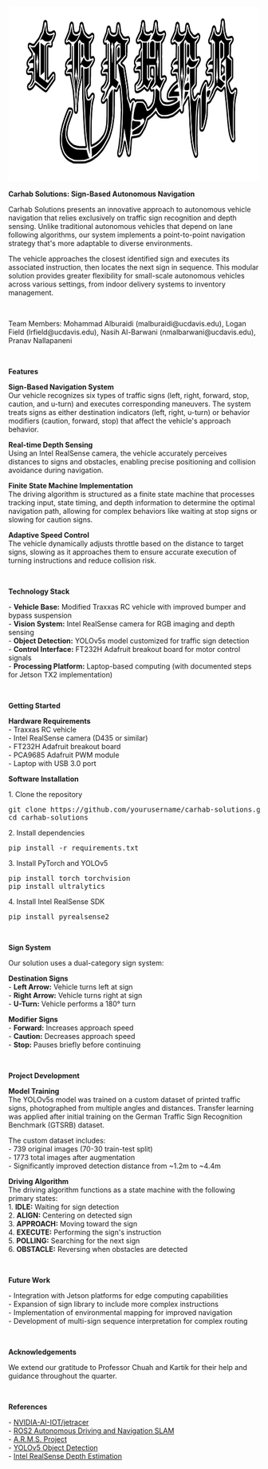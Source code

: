 <img src="metallogo.png" alt="Carhab Solutions Logo" width="1000" height="350">
<p><strong>Carhab Solutions: Sign-Based Autonomous Navigation</strong></p>
<p>Carhab Solutions presents an innovative approach to autonomous vehicle navigation that relies exclusively on traffic sign recognition and depth sensing. Unlike traditional autonomous vehicles that depend on lane following algorithms, our system implements a point-to-point navigation strategy that's more adaptable to diverse environments.</p>
<p>The vehicle approaches the closest identified sign and executes its associated instruction, then locates the next sign in sequence. This modular solution provides greater flexibility for small-scale autonomous vehicles across various settings, from indoor delivery systems to inventory management.</p>
<br>
<p>Team Members: Mohammad Alburaidi (malburaidi@ucdavis.edu), Logan Field (lrfield@ucdavis.edu), Nasih Al-Barwani (nmalbarwani@ucdavis.edu), Pranav Nallapaneni</p>
<br>
<p><strong>Features</strong></p>
<p><strong>Sign-Based Navigation System</strong><br>
Our vehicle recognizes six types of traffic signs (left, right, forward, stop, caution, and u-turn) and executes corresponding maneuvers. The system treats signs as either destination indicators (left, right, u-turn) or behavior modifiers (caution, forward, stop) that affect the vehicle's approach behavior.</p>
<p><strong>Real-time Depth Sensing</strong><br>
Using an Intel RealSense camera, the vehicle accurately perceives distances to signs and obstacles, enabling precise positioning and collision avoidance during navigation.</p>
<p><strong>Finite State Machine Implementation</strong><br>
The driving algorithm is structured as a finite state machine that processes tracking input, state timing, and depth information to determine the optimal navigation path, allowing for complex behaviors like waiting at stop signs or slowing for caution signs.</p>
<p><strong>Adaptive Speed Control</strong><br>
The vehicle dynamically adjusts throttle based on the distance to target signs, slowing as it approaches them to ensure accurate execution of turning instructions and reduce collision risk.</p>
<br>
<p><strong>Technology Stack</strong></p>
<p>
- <strong>Vehicle Base:</strong> Modified Traxxas RC vehicle with improved bumper and bypass suspension<br>
- <strong>Vision System:</strong> Intel RealSense camera for RGB imaging and depth sensing<br>
- <strong>Object Detection:</strong> YOLOv5s model customized for traffic sign detection<br>
- <strong>Control Interface:</strong> FT232H Adafruit breakout board for motor control signals<br>
- <strong>Processing Platform:</strong> Laptop-based computing (with documented steps for Jetson TX2 implementation)
</p>
<br>
<p><strong>Getting Started</strong></p>
<p><strong>Hardware Requirements</strong>
<br>
- Traxxas RC vehicle<br>
- Intel RealSense camera (D435 or similar)<br>
- FT232H Adafruit breakout board<br>
- PCA9685 Adafruit PWM module<br>
- Laptop with USB 3.0 port
</p>
<p><strong>Software Installation</strong></p>
<p>1. Clone the repository</p>
<pre>
git clone https://github.com/yourusername/carhab-solutions.git
cd carhab-solutions
</pre>
<p>2. Install dependencies</p>
<pre>
pip install -r requirements.txt
</pre>
<p>3. Install PyTorch and YOLOv5</p>
<pre>
pip install torch torchvision
pip install ultralytics
</pre>
<p>4. Install Intel RealSense SDK</p>
<pre>
pip install pyrealsense2
</pre>
<br>
<p><strong>Sign System</strong></p>
<p>Our solution uses a dual-category sign system:</p>
<p><strong>Destination Signs</strong><br>
- <strong>Left Arrow:</strong> Vehicle turns left at sign<br>
- <strong>Right Arrow:</strong> Vehicle turns right at sign<br>
- <strong>U-Turn:</strong> Vehicle performs a 180° turn</p>
<p><strong>Modifier Signs</strong><br>
- <strong>Forward:</strong> Increases approach speed<br>
- <strong>Caution:</strong> Decreases approach speed<br>
- <strong>Stop:</strong> Pauses briefly before continuing</p>
<br>
<p><strong>Project Development</strong></p>
<p><strong>Model Training</strong><br>
The YOLOv5s model was trained on a custom dataset of printed traffic signs, photographed from multiple angles and distances. Transfer learning was applied after initial training on the German Traffic Sign Recognition Benchmark (GTSRB) dataset.</p>
<p>The custom dataset includes:<br>
- 739 original images (70-30 train-test split)<br>
- 1773 total images after augmentation<br>
- Significantly improved detection distance from ~1.2m to ~4.4m</p>
<p><strong>Driving Algorithm</strong><br>
The driving algorithm functions as a state machine with the following primary states:<br>
1. <strong>IDLE:</strong> Waiting for sign detection<br>
2. <strong>ALIGN:</strong> Centering on detected sign<br>
3. <strong>APPROACH:</strong> Moving toward the sign<br>
4. <strong>EXECUTE:</strong> Performing the sign's instruction<br>
5. <strong>POLLING:</strong> Searching for the next sign<br>
6. <strong>OBSTACLE:</strong> Reversing when obstacles are detected</p>
<br>
<p><strong>Future Work</strong></p>
<p>
- Integration with Jetson platforms for edge computing capabilities<br>
- Expansion of sign library to include more complex instructions<br>
- Implementation of environmental mapping for improved navigation<br>
- Development of multi-sign sequence interpretation for complex routing
</p>
<br>
<p><strong>Acknowledgements</strong></p>
<p>We extend our gratitude to Professor Chuah and Kartik for their help and guidance throughout the quarter.</p>
<br>
<p><strong>References</strong></p>
<p>
- <a href="https://github.com/NVIDIA-AI-IOT/jetracer">NVIDIA-AI-IOT/jetracer</a><br>
- <a href="https://github.com/noshluk2/ROS2-Autonomous-Driving-and-Navigation-SLAM-with-TurtleBot3">ROS2 Autonomous Driving and Navigation SLAM</a><br>
- <a href="https://github.com/Just-Jacksone/ARMS/tree/main">A.R.M.S. Project</a><br>
- <a href="https://github.com/ultralytics/yolov5">YOLOv5 Object Detection</a><br>
- <a href="https://medium.com/@jithin8mathew/estimating-depth-for-yolov5-object-detection-bounding-boxes-using-intel-realsense-depth-camera-a0be955e579a">Intel RealSense Depth Estimation</a>
</p>
